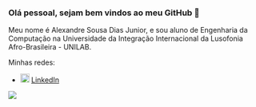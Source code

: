 ### Olá pessoal, sejam bem vindos ao meu GitHub 👋

Meu nome é Alexandre Sousa Dias Junior, e sou aluno de Engenharia da Computação na Universidade da Integração Internacional da Lusofonia Afro-Brasileira - UNILAB. 

Minhas redes:
<ul>
    <li>
    <img src="https://user-images.githubusercontent.com/30157522/87161827-6cd77380-c29b-11ea-902a-725eeed60745.png" width="18" alt="Linkedin"> 
    <a href="https://www.linkedin.com/in/alexandre-sousa-dias-junior-750024144/" target="_blank" title="My LinkedIn">LinkedIn</a>
  </li>
</ul>

![](https://github-readme-stats.vercel.app/api?username=jrdiiaas)
<!--
**jrdiiaas/jrdiiaas** is a ✨ _special_ ✨ repository because its `README.md` (this file) appears on your GitHub profile.

Here are some ideas to get you started:
- Hi there 👋
- 🔭 I’m currently working on ...
- 🌱 I’m currently learning ...
- 👯 I’m looking to collaborate on ...
- 🤔 I’m looking for help with ...
- 💬 Ask me about ...
- 📫 How to reach me: ...
- 😄 Pronouns: ...
- ⚡ Fun fact: ...
-->
